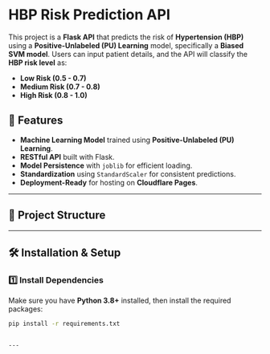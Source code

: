 # HBP Risk Prediction API

This project is a **Flask API** that predicts the risk of **Hypertension (HBP)** using a **Positive-Unlabeled (PU) Learning** model, specifically a **Biased SVM model**. Users can input patient details, and the API will classify the **HBP risk level** as:
- **Low Risk (0.5 - 0.7)**
- **Medium Risk (0.7 - 0.8)**
- **High Risk (0.8 - 1.0)**

## 🚀 Features
- **Machine Learning Model** trained using **Positive-Unlabeled (PU) Learning**.
- **RESTful API** built with Flask.
- **Model Persistence** with `joblib` for efficient loading.
- **Standardization** using `StandardScaler` for consistent predictions.
- **Deployment-Ready** for hosting on **Cloudflare Pages**.

---

## 📂 Project Structure

---

## 🛠 Installation & Setup

### **1️⃣ Install Dependencies**
Make sure you have **Python 3.8+** installed, then install the required packages:

```sh
pip install -r requirements.txt


---

